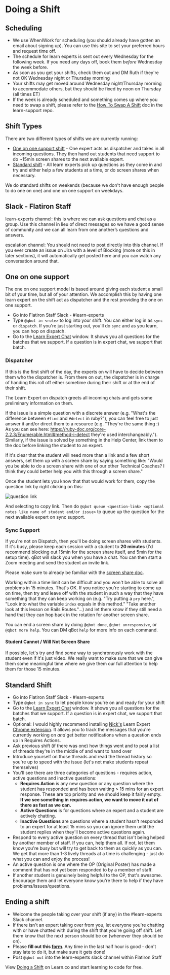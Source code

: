 # Doing a Shift

## Scheduling

- We use WhenIWork for scheduling (you should already have gotten an email about signing up). You can use this site to set your preferred hours and request time off.
- The schedule for learn experts is sent out every Wednesday for the following week. If you need any days off, book them *before* Wednesday the week before.
- As soon as you get your shifts, check them out and DM Ruth if they're not OK Wednesday night or Thursday morning
- Your shifts may get moved around Wednesday night/Thursday morning to accommodate others, but they should be fixed by noon on Thursday (all times ET)
- If the week is already scheduled and something comes up where you need to swap a shift, please refer to the [How To Swap A Shift](https://github.com/flatiron-labs/learn-support/blob/master/how-to-swap-a-shift.md) doc in the learn-support repo. 

## Shift Types

There are two different types of shifts we are currently running:

- [One on one support shift](#one-on-one-support-shift) - One expert acts as dispatcher and takes in all incoming questions. They then hand out students that need support to do ~15min screen shares to the next available expert. 
- [Standard shift](#standard-shift) - All learn experts pick up questions as they come in and try and either help a few students at a time, or do screen shares when necessary. 

We do standard shifts on weekends (because we don't have enough people to do one on one) and one on one support on weekdays. 


## Slack - Flatiron Staff

learn-experts channel: this is where we can ask questions and chat as a group. Use this channel in lieu of direct messages so we have a good sense of community and we can all learn from one another’s questions and answers.

escalation channel: You should not need to post directly into this channel. If you ever create an issue on Jira with a level of Blocking (more on this in later sections), it will automatically get posted here and you can watch any conversation around that. 

## One on one support

The one on one support model is based around giving each student a small bit of your time, but all of your attention. We accomplish this by having one learn expert on the shift act as dispatcher and the rest providing the one on one support. 

- Go into Flatiron Staff Slack - #learn-experts
- Type `@qbot in <role>` to log into your shift. You can either log in as `sync` or `dispatch`. If you're just starting out, you'll do `sync` and as you learn, you can hop on dispatch. 
- Go to the [Learn Expert Chat](https://learn.co/expert-chat) window. It shows you all questions for the batches that we support. If a question is in expert chat, we support that batch.

### Dispatcher

If this is the first shift of the day, the experts on will have to decide between them who the dispatcher is. From there on out, the dispatcher is in charge of handing this roll off either sometime during their shift or at the end of their shift. 

The Learn Expert on dispatch greets all incoming chats and gets some preliminary information on them. 

If the issue is a simple question with a discrete answer (e.g. "What's the difference between `#find` and `#detect` in ruby?"), you can feel free to just answer it and/or direct them to a resource (e.g. "They're the same thing :) As you can see here: https://ruby-doc.org/core-2.2.3/Enumerable.html#method-i-detect they're used interchangeably."). Similarly, if the issue is solved by something in the Help Center, link them to the doc before linking the student to an expert.

If it's clear that the student will need more than a link and a few short answers, set them up with a screen share by saying something like: "Would you be able to do a screen share with one of our other Technical Coaches? I think they could better help you with this through a screen share."

Once the student lets you know that that would work for them, copy the question link by right clicking on this:

![question link](https://s3.amazonaws.com/learn-experts/question_link.png)

And selecting to copy link. Then do `@qbot queue <question-link> <optional notes like name of student and/or issue>` to queue up the question for the next available expert on sync support. 

### Sync Support

If you're not on Dispatch, then you'll be doing screen shares with students. If it's busy, please keep each session with a student to **20 minutes** (I'd recommend blocking out 15min for the screen share itself, and 5min for the setup time). qBot will slack you when you have a chat. You can then start a Zoom meeting and send the student an invite link. 

Please make sure to already be familiar with the [screen share doc](https://github.com/flatiron-labs/learn-support/blob/master/screen-sharing.md).

Working within a time limit can be difficult and you won't be able to solve all problems in 15 minutes. That's OK. If you notice you're starting to come up on time, then try and leave off with the student in such a way that they have something that they can keep working on (e.g. "Try putting a `pry` here.", "Look into what the variable `index` equals in this method." "Take another look at this lesson on Rails Routes."...) and let them know if they still need a hand that they can hop back in the rotation for another screen share.

You can end a screen share by doing `@qbot done`, `@qbot unresponsive`, or `@qbot more help`. You can DM qBot `help` for more info on each command. 

#### Student Cannot / Will Not Screen Share

If possible, let's try and find _some_ way to synchronously work with the student even if it's just video. We really want to make sure that we can give them some meaningful time where we give them our full attention to help them for those 15 minutes. 

## Standard Shift

- Go into Flatiron Staff Slack - #learn-experts
- Type `@qbot in sync` to let people know you're on and ready for your shift
- Go to the [Learn Expert Chat](https://learn.co/expert-chat) window. It shows you all questions for the batches that we support. If a question is in expert chat, we support that batch.
- Optional: I would highly recommend installing [Nick's](https://github.com/NStephenson) Learn Expert [Chrome extension](https://chrome.google.com/webstore/detail/le3/hjjhpafjpkkjbdchnaeikofponobhngc). It allows you to track the messages that you're currently working on _and_ get better notifications when a question ends up in Requires Actions.
- Ask previous shift (if there was one) how things went and to post a list of threads they're in the middle of and want to hand over
- Introduce yourself on those threads and read the thread history so you're up to speed with the issue (let's not make students repeat themselves)
- You'll see there are three categories of questions - requires action, active questions and inactive questions:
  - **Requires Action** is any new question or any question where the student has responded and has been waiting > 15 mins for an expert response. These are top priority and we should keep it fairly empty. **If we see something in requires action, we want to move it out of there as fast as we can.**
  - **Active Questions** is for questions where an expert and a student are actively chatting.
  - **Inactive Questions** are questions where a student hasn't responded to an expert for at least 15 mins so you can ignore them until the student replies when they'll become active questions again.
- Respond to every active question on every thread that isn't being helped by another member of staff. If you can, help them all. If not, let them know you're busy but will try to get back to them as quickly as you can. We get that more than 1-3 lively threads at a time is challenging - just do what you can and enjoy the process!
- An active question is one where the OP (Original Poster) has made a comment that has not yet been responded to by a member of staff.
- If another student is genuinely being helpful to the OP, that's awesome. Encourage them and let everyone know you're there to help if they have problems/issues/questions.

## Ending a shift

- Welcome the people taking over your shift (if any) in the #learn-experts Slack channel.
- If there isn't an expert taking over from you, let everyone you're chatting with or have chatted with during the shift that you're going off shift. Let them know that the next person should be on (whenever they should be on).
- Please **fill out this [form](https://docs.google.com/a/flatironschool.com/forms/d/1lmIrLt4s3WFILxcNunUCXRwSNICfJWxQdTaDtUvizro/viewform)**.  Any time in the last half hour is good - don't stay late to do it, but make sure it gets done!
- Post `@qbot out` into the learn-experts slack channel within Flatiron Staff

<p class='util--hide'>View <a href='https://learn.co/lessons/learn-expert-doing-a-shift'>Doing a Shift</a> on Learn.co and start learning to code for free.</p>
